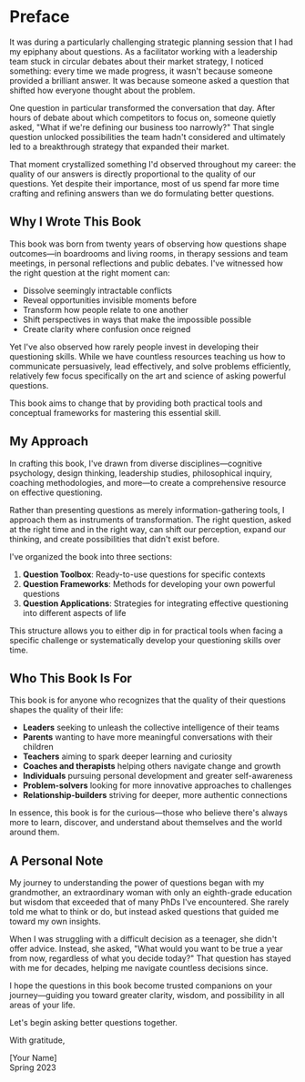 # Preface

It was during a particularly challenging strategic planning session that I had my epiphany about questions. As a facilitator working with a leadership team stuck in circular debates about their market strategy, I noticed something: every time we made progress, it wasn't because someone provided a brilliant answer. It was because someone asked a question that shifted how everyone thought about the problem.

One question in particular transformed the conversation that day. After hours of debate about which competitors to focus on, someone quietly asked, "What if we're defining our business too narrowly?" That single question unlocked possibilities the team hadn't considered and ultimately led to a breakthrough strategy that expanded their market.

That moment crystallized something I'd observed throughout my career: the quality of our answers is directly proportional to the quality of our questions. Yet despite their importance, most of us spend far more time crafting and refining answers than we do formulating better questions.

## Why I Wrote This Book

This book was born from twenty years of observing how questions shape outcomes—in boardrooms and living rooms, in therapy sessions and team meetings, in personal reflections and public debates. I've witnessed how the right question at the right moment can:

- Dissolve seemingly intractable conflicts
- Reveal opportunities invisible moments before
- Transform how people relate to one another
- Shift perspectives in ways that make the impossible possible
- Create clarity where confusion once reigned

Yet I've also observed how rarely people invest in developing their questioning skills. While we have countless resources teaching us how to communicate persuasively, lead effectively, and solve problems efficiently, relatively few focus specifically on the art and science of asking powerful questions.

This book aims to change that by providing both practical tools and conceptual frameworks for mastering this essential skill.

## My Approach

In crafting this book, I've drawn from diverse disciplines—cognitive psychology, design thinking, leadership studies, philosophical inquiry, coaching methodologies, and more—to create a comprehensive resource on effective questioning.

Rather than presenting questions as merely information-gathering tools, I approach them as instruments of transformation. The right question, asked at the right time and in the right way, can shift our perception, expand our thinking, and create possibilities that didn't exist before.

I've organized the book into three sections:

1. **Question Toolbox**: Ready-to-use questions for specific contexts
2. **Question Frameworks**: Methods for developing your own powerful questions
3. **Question Applications**: Strategies for integrating effective questioning into different aspects of life

This structure allows you to either dip in for practical tools when facing a specific challenge or systematically develop your questioning skills over time.

## Who This Book Is For

This book is for anyone who recognizes that the quality of their questions shapes the quality of their life:

- **Leaders** seeking to unleash the collective intelligence of their teams
- **Parents** wanting to have more meaningful conversations with their children
- **Teachers** aiming to spark deeper learning and curiosity
- **Coaches and therapists** helping others navigate change and growth
- **Individuals** pursuing personal development and greater self-awareness
- **Problem-solvers** looking for more innovative approaches to challenges
- **Relationship-builders** striving for deeper, more authentic connections

In essence, this book is for the curious—those who believe there's always more to learn, discover, and understand about themselves and the world around them.

## A Personal Note

My journey to understanding the power of questions began with my grandmother, an extraordinary woman with only an eighth-grade education but wisdom that exceeded that of many PhDs I've encountered. She rarely told me what to think or do, but instead asked questions that guided me toward my own insights.

When I was struggling with a difficult decision as a teenager, she didn't offer advice. Instead, she asked, "What would you want to be true a year from now, regardless of what you decide today?" That question has stayed with me for decades, helping me navigate countless decisions since.

I hope the questions in this book become trusted companions on your journey—guiding you toward greater clarity, wisdom, and possibility in all areas of your life.

Let's begin asking better questions together.

With gratitude,

[Your Name]  
Spring 2023 